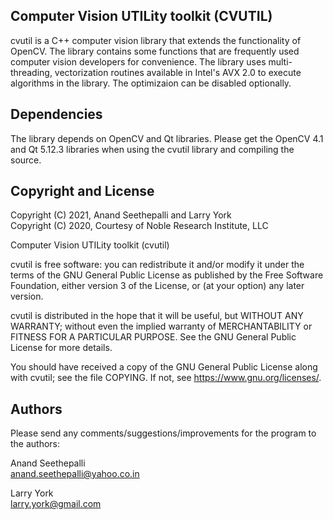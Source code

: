Computer Vision UTILity toolkit (CVUTIL)
----------------------------------------
cvutil is a C++ computer vision library that extends the functionality of OpenCV. The library contains some functions that are frequently used computer vision developers for convenience. The library uses multi-threading, vectorization routines available in Intel's AVX 2.0 to execute algorithms in the library. The optimizaion can be disabled optionally.

Dependencies
------------
The library depends on OpenCV and Qt libraries. Please get the OpenCV 4.1 and Qt 5.12.3 libraries when using the cvutil library and compiling the source.

Copyright and License
---------------------
Copyright (C) 2021, Anand Seethepalli and Larry York  
Copyright (C) 2020, Courtesy of Noble Research Institute, LLC

Computer Vision UTILity toolkit (cvutil)

cvutil is free software: you can redistribute it and/or modify it under the terms of the GNU General Public License as published by the Free Software Foundation, either version 3 of the License, or (at your option) any later version.

cvutil is distributed in the hope that it will be useful, but WITHOUT ANY WARRANTY; without even the implied warranty of MERCHANTABILITY or FITNESS FOR A PARTICULAR PURPOSE.  See the GNU General Public License for more details.

You should have received a copy of the GNU General Public License along with cvutil; see the file COPYING.  If not, see <https://www.gnu.org/licenses/>.

Authors
-------
Please send any comments/suggestions/improvements for the program to the authors:

Anand Seethepalli  
anand.seethepalli@yahoo.co.in

Larry York  
larry.york@gmail.com

